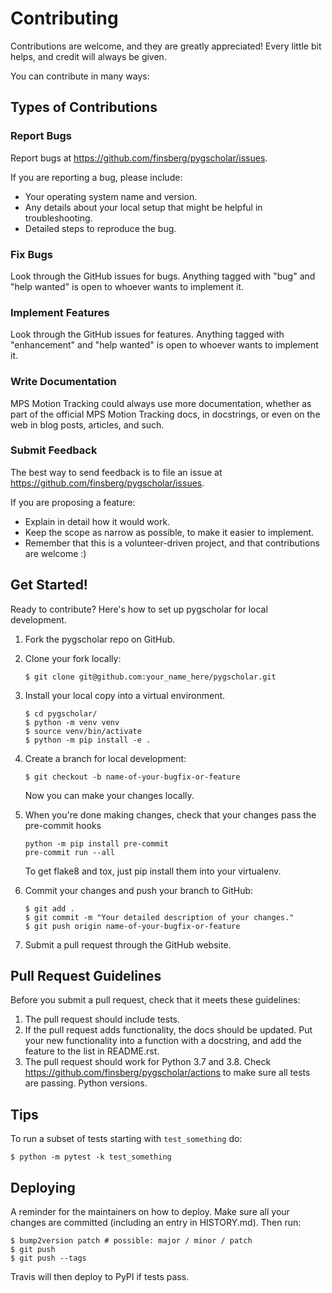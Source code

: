# Contributing

Contributions are welcome, and they are greatly appreciated! Every
little bit helps, and credit will always be given.

You can contribute in many ways:

## Types of Contributions

### Report Bugs

Report bugs at <https://github.com/finsberg/pygscholar/issues>.

If you are reporting a bug, please include:

-   Your operating system name and version.
-   Any details about your local setup that might be helpful in
    troubleshooting.
-   Detailed steps to reproduce the bug.

### Fix Bugs

Look through the GitHub issues for bugs. Anything tagged with "bug"
and "help wanted" is open to whoever wants to implement it.

### Implement Features

Look through the GitHub issues for features. Anything tagged with
"enhancement" and "help wanted" is open to whoever wants to
implement it.

### Write Documentation

MPS Motion Tracking could always use more documentation,
whether as part of the official MPS Motion Tracking docs, in
docstrings, or even on the web in blog posts, articles, and such.

### Submit Feedback

The best way to send feedback is to file an issue at
<https://github.com/finsberg/pygscholar/issues>.

If you are proposing a feature:

-   Explain in detail how it would work.
-   Keep the scope as narrow as possible, to make it easier to
    implement.
-   Remember that this is a volunteer-driven project, and that
    contributions are welcome :)

## Get Started!

Ready to contribute? Here's how to set up pygscholar for local development.

1.  Fork the pygscholar repo on
    GitHub.

2.  Clone your fork locally:

    ```
    $ git clone git@github.com:your_name_here/pygscholar.git
    ```

3.  Install your local copy into a virtual environment.

    ```
    $ cd pygscholar/
    $ python -m venv venv
    $ source venv/bin/activate
    $ python -m pip install -e .
    ```

4.  Create a branch for local development:

    ```
    $ git checkout -b name-of-your-bugfix-or-feature
    ```

    Now you can make your changes locally.

5.  When you're done making changes, check that your changes pass
    the pre-commit hooks

    ```
    python -m pip install pre-commit
    pre-commit run --all
    ```

    To get flake8 and tox, just pip install them into your virtualenv.

6.  Commit your changes and push your branch to GitHub:

    ```
    $ git add .
    $ git commit -m "Your detailed description of your changes."
    $ git push origin name-of-your-bugfix-or-feature
    ```

7.  Submit a pull request through the GitHub website.

## Pull Request Guidelines

Before you submit a pull request, check that it meets these guidelines:

1.  The pull request should include tests.
2.  If the pull request adds functionality, the docs should be updated.
    Put your new functionality into a function with a docstring, and add
    the feature to the list in README.rst.
3.  The pull request should work for Python 3.7 and 3.8. Check https://github.com/finsberg/pygscholar/actions to make sure all tests are passing.
    Python versions.

## Tips

To run a subset of tests starting with `test_something` do:

```
$ python -m pytest -k test_something
```



## Deploying

A reminder for the maintainers on how to deploy. Make sure all your
changes are committed (including an entry in HISTORY.md). Then run:

```
$ bump2version patch # possible: major / minor / patch
$ git push
$ git push --tags
```

Travis will then deploy to PyPI if tests pass.
